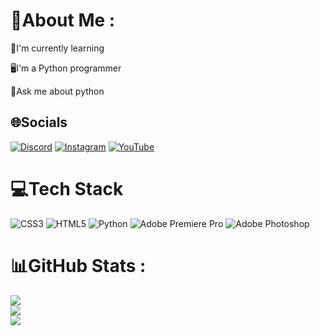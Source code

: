 # 💫About Me :
🌱I'm currently learning

🖥️I'm a Python programmer

💬Ask me about python

## 🌐Socials
[![Discord](https://img.shields.io/badge/Discord-%237289DA.svg?logo=discord&logoColor=white)](htttps://discord.gg/FANZBxJUDH) [![Instagram](https://img.shields.io/badge/Instagram-%23E4405F.svg?logo=Instagram&logoColor=white)](https://instagram.com/craft__py) [![YouTube](https://img.shields.io/badge/YouTube-%23FF0000.svg?logo=YouTube&logoColor=white)](https://youtube.com/channel/UC-W6J-wpBw1U7Tu9apVbt2w) 

# 💻Tech Stack
![CSS3](https://img.shields.io/badge/css3-%231572B6.svg?style=for-the-badge&logo=css3&logoColor=white) ![HTML5](https://img.shields.io/badge/html5-%23E34F26.svg?style=for-the-badge&logo=html5&logoColor=white) ![Python](https://img.shields.io/badge/python-3670A0?style=for-the-badge&logo=python&logoColor=ffdd54) ![Adobe Premiere Pro](https://img.shields.io/badge/Adobe%20Premiere%20Pro-9999FF.svg?style=for-the-badge&logo=Adobe%20Premiere%20Pro&logoColor=white) ![Adobe Photoshop](https://img.shields.io/badge/adobephotoshop-%2331A8FF.svg?style=for-the-badge&logo=adobephotoshop&logoColor=white)
# 📊GitHub Stats :
![](https://github-readme-stats.vercel.app/api?username=craftgame121&theme=vue-dark&hide_border=false&include_all_commits=true&count_private=false)<br/>
![](https://github-readme-streak-stats.herokuapp.com/?user=craftgame121&theme=vue-dark&hide_border=false)<br/>
![](https://github-readme-stats.vercel.app/api/top-langs/?username=craftgame121&theme=vue-dark&hide_border=false&include_all_commits=true&count_private=false&layout=compact)
